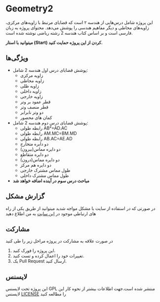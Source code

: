 # Geometry2

این پروژه شامل درس‌هایی از هندسه ۲ است که قضایای مرتبط با زاویه‌های مرکزی، زاویه‌های محاطی و دیگر مفاهیم هندسی را پوشش می‌دهد. محتوای پروژه به زبان فارسی است و بر اساس کتاب هندسه 2 رشته ریاضی نوشته شده است.

**میتوانید با استار (Start) کردن از این پروژه حمایت کنید.**

## ویژگی‌ها
- پوشش قضایای درس اول هندسه 2 شامل:
  - زاویه مرکزی
  - زاویه محاطی
  - زاویه ظلی
  - زاویه داخلی
  - زاویه خارجی
  - قطر عمود بر وتر
  - قطر منصف وتر
  - دو وتر نابرابر
  - کمان های محصور
- پوشش قضایای درس دوم هندسه 2 شامل:
  - رابطه طولی AB²=AD.AC
  - رابطه طولی AM.MC=BM.MD
  - رابطه طولی AB.AC=AE.AD
  - دو دایره متخارج
  - دو دایره مماس(بیرون)
  - دو دایره متقاطع
  - دو دایره مماس(درون)
  - دو دایره هم مرکز
  - طول مماس مشترک خارجی
  - طول مماس مشترک داخلی
 - **مباحث درس سوم در آینده اضافه خواهد شد**

## گزارش مشکل
در صورتی که در استفاده از سایت با مشکل مواجه شدید میتوانید از طریق یکی از راه های ارتباطی موجود در [این سایت](https://amirabbasjadidi.ir) به من اطلاع دهید

## مشارکت
در صورت علاقه به مشارکت در پروژه مراحل زیر را طی کنید
1. این پروژه را فورک کنید.
2. تغییرات خود را اعمال کرده و تست کنید.
3. یک Pull Request ارسال کنید.

## لایسنس
این پروژه تحت لایسنس GPL منتشر شده است.جهت اطلاعات بیشتر از نحوه کار این لایسنس [LICENSE](LICENSE) را مطالعه کنید
